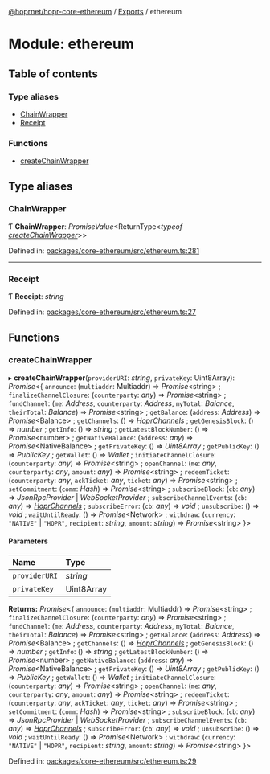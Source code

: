[@hoprnet/hopr-core-ethereum](../README.md) / [Exports](../modules.md) / ethereum

# Module: ethereum

## Table of contents

### Type aliases

- [ChainWrapper](ethereum.md#chainwrapper)
- [Receipt](ethereum.md#receipt)

### Functions

- [createChainWrapper](ethereum.md#createchainwrapper)

## Type aliases

### ChainWrapper

Ƭ **ChainWrapper**: *PromiseValue*<ReturnType<*typeof* [*createChainWrapper*](ethereum.md#createchainwrapper)\>\>

Defined in: [packages/core-ethereum/src/ethereum.ts:281](https://github.com/hoprnet/hoprnet/blob/448a47a/packages/core-ethereum/src/ethereum.ts#L281)

___

### Receipt

Ƭ **Receipt**: *string*

Defined in: [packages/core-ethereum/src/ethereum.ts:27](https://github.com/hoprnet/hoprnet/blob/448a47a/packages/core-ethereum/src/ethereum.ts#L27)

## Functions

### createChainWrapper

▸ **createChainWrapper**(`providerURI`: *string*, `privateKey`: Uint8Array): *Promise*<{ `announce`: (`multiaddr`: Multiaddr) => *Promise*<string\> ; `finalizeChannelClosure`: (`counterparty`: *any*) => *Promise*<string\> ; `fundChannel`: (`me`: *Address*, `counterparty`: *Address*, `myTotal`: *Balance*, `theirTotal`: *Balance*) => *Promise*<string\> ; `getBalance`: (`address`: *Address*) => *Promise*<Balance\> ; `getChannels`: () => [*HoprChannels*](../classes/contracts_hoprchannels.hoprchannels.md) ; `getGenesisBlock`: () => *number* ; `getInfo`: () => *string* ; `getLatestBlockNumber`: () => *Promise*<number\> ; `getNativeBalance`: (`address`: *any*) => *Promise*<NativeBalance\> ; `getPrivateKey`: () => *Uint8Array* ; `getPublicKey`: () => *PublicKey* ; `getWallet`: () => *Wallet* ; `initiateChannelClosure`: (`counterparty`: *any*) => *Promise*<string\> ; `openChannel`: (`me`: *any*, `counterparty`: *any*, `amount`: *any*) => *Promise*<string\> ; `redeemTicket`: (`counterparty`: *any*, `ackTicket`: *any*, `ticket`: *any*) => *Promise*<string\> ; `setCommitment`: (`comm`: *Hash*) => *Promise*<string\> ; `subscribeBlock`: (`cb`: *any*) => *JsonRpcProvider* \| *WebSocketProvider* ; `subscribeChannelEvents`: (`cb`: *any*) => [*HoprChannels*](../classes/contracts_hoprchannels.hoprchannels.md) ; `subscribeError`: (`cb`: *any*) => *void* ; `unsubscribe`: () => *void* ; `waitUntilReady`: () => *Promise*<Network\> ; `withdraw`: (`currency`: ``"NATIVE"`` \| ``"HOPR"``, `recipient`: *string*, `amount`: *string*) => *Promise*<string\>  }\>

#### Parameters

| Name | Type |
| :------ | :------ |
| `providerURI` | *string* |
| `privateKey` | Uint8Array |

**Returns:** *Promise*<{ `announce`: (`multiaddr`: Multiaddr) => *Promise*<string\> ; `finalizeChannelClosure`: (`counterparty`: *any*) => *Promise*<string\> ; `fundChannel`: (`me`: *Address*, `counterparty`: *Address*, `myTotal`: *Balance*, `theirTotal`: *Balance*) => *Promise*<string\> ; `getBalance`: (`address`: *Address*) => *Promise*<Balance\> ; `getChannels`: () => [*HoprChannels*](../classes/contracts_hoprchannels.hoprchannels.md) ; `getGenesisBlock`: () => *number* ; `getInfo`: () => *string* ; `getLatestBlockNumber`: () => *Promise*<number\> ; `getNativeBalance`: (`address`: *any*) => *Promise*<NativeBalance\> ; `getPrivateKey`: () => *Uint8Array* ; `getPublicKey`: () => *PublicKey* ; `getWallet`: () => *Wallet* ; `initiateChannelClosure`: (`counterparty`: *any*) => *Promise*<string\> ; `openChannel`: (`me`: *any*, `counterparty`: *any*, `amount`: *any*) => *Promise*<string\> ; `redeemTicket`: (`counterparty`: *any*, `ackTicket`: *any*, `ticket`: *any*) => *Promise*<string\> ; `setCommitment`: (`comm`: *Hash*) => *Promise*<string\> ; `subscribeBlock`: (`cb`: *any*) => *JsonRpcProvider* \| *WebSocketProvider* ; `subscribeChannelEvents`: (`cb`: *any*) => [*HoprChannels*](../classes/contracts_hoprchannels.hoprchannels.md) ; `subscribeError`: (`cb`: *any*) => *void* ; `unsubscribe`: () => *void* ; `waitUntilReady`: () => *Promise*<Network\> ; `withdraw`: (`currency`: ``"NATIVE"`` \| ``"HOPR"``, `recipient`: *string*, `amount`: *string*) => *Promise*<string\>  }\>

Defined in: [packages/core-ethereum/src/ethereum.ts:29](https://github.com/hoprnet/hoprnet/blob/448a47a/packages/core-ethereum/src/ethereum.ts#L29)
